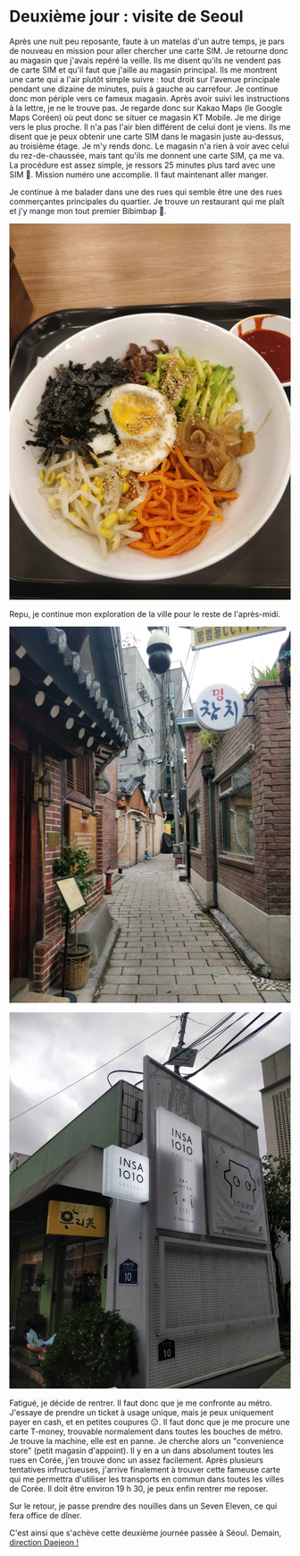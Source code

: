 # Deuxième jour : visite de Seoul

Après une nuit peu reposante, faute à un matelas d'un autre temps, je pars de nouveau en mission pour aller chercher une carte SIM. Je retourne donc au magasin que j'avais repéré la veille. Ils me disent qu'ils ne vendent pas de carte SIM et qu'il faut que j'aille au magasin principal. Ils me montrent une carte qui a l'air plutôt simple suivre : tout droit sur l'avenue principale pendant une dizaine de minutes, puis à gauche au carrefour. Je continue donc mon périple vers ce fameux magasin. Après avoir suivi les instructions à la lettre, je ne le trouve pas. Je regarde donc sur Kakao Maps (le Google Maps Coréen) où peut donc se situer ce magasin KT Mobile. Je me dirige vers le plus proche. Il n'a pas l'air bien différent de celui dont je viens. Ils me disent que je peux obtenir une carte SIM dans le magasin juste au-dessus, au troisième étage. Je m'y rends donc. Le magasin n'a rien à voir avec celui du rez-de-chaussée, mais tant qu'ils me donnent une carte SIM, ça me va. La procédure est assez simple, je ressors 25 minutes plus tard avec une SIM 🙌. Mission numéro une accomplie. Il faut maintenant aller manger.

Je continue à me balader dans une des rues qui semble être une des rues commerçantes principales du quartier. Je trouve un restaurant qui me plaît et j'y mange mon tout premier Bibimbap 🍚.

![premier Bibimbap](assets/IMG_20240822_121915.jpg)

Repu, je continue mon exploration de la ville pour le reste de l'après-midi.

![ruelle dans Séoul](assets/IMG_20240822_132005.jpg)

![clin d'oeil à l'INSA](assets/IMG_20240822_131312.jpg)

Fatigué, je décide de rentrer. Il faut donc que je me confronte au métro. J'essaye de prendre un ticket à usage unique, mais je peux uniquement payer en cash, et en petites coupures 😑. Il faut donc que je me procure une carte T-money, trouvable normalement dans toutes les bouches de métro. Je trouve la machine, elle est en panne. Je cherche alors un "convenience store" (petit magasin d'appoint). Il y en a un dans absolument toutes les rues en Corée, j'en trouve donc un assez facilement. Après plusieurs tentatives infructueuses, j'arrive finalement à trouver cette fameuse carte qui me permettra d'utiliser les transports en commun dans toutes les villes de Corée. Il doit être environ 19 h 30, je peux enfin rentrer me reposer.

Sur le retour, je passe prendre des nouilles dans un Seven Eleven, ce qui fera office de dîner.

C'est ainsi que s'achève cette deuxième journée passée à Séoul. Demain, [direction Daejeon !]()
